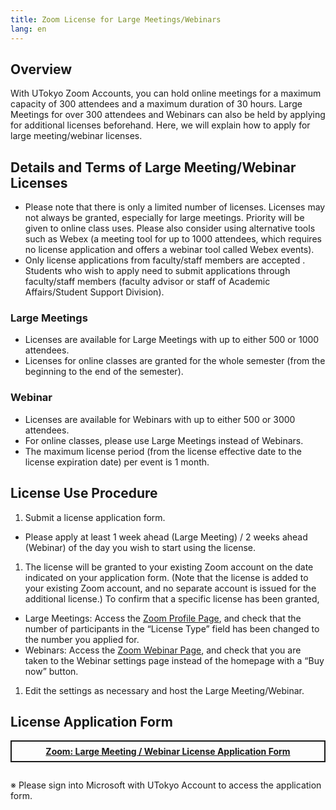 ```yaml
---
title: Zoom License for Large Meetings/Webinars
lang: en
---
```


## Overview
With UTokyo Zoom Accounts, you can hold online meetings for a maximum capacity of 300 attendees and a maximum duration of 30 hours.
Large Meetings for over 300 attendees and Webinars can also be held by applying for additional licenses beforehand. Here, we will explain how to apply for large meeting/webinar licenses. 

## Details and Terms of Large Meeting/Webinar Licenses
* Please note that there is only a limited number of licenses. Licenses may not always be granted, especially for large meetings. Priority will be given to online class uses. Please also consider using alternative tools such as Webex (a meeting tool for up to 1000 attendees, which requires no license application and offers a webinar tool called Webex events).  
* Only license applications from faculty/staff members are accepted . Students who wish to apply need to submit applications through faculty/staff members (faculty advisor or staff of Academic Affairs/Student Support Division).

### Large Meetings
* Licenses are available for Large Meetings with up to either 500 or 1000 attendees.
* Licenses for online classes are granted for the whole semester (from the beginning to the end of the semester). 

### Webinar
* Licenses are available for Webinars with up to either 500 or 3000 attendees.
* For online classes, please use Large Meetings instead of Webinars.
* The maximum license period (from the license effective date to the license expiration date) per event is 1 month. 


## License Use Procedure 
1. Submit a license application form.
  * Please apply at least 1 week ahead (Large Meeting) / 2 weeks ahead (Webinar) of the day you wish to start using the license.  

1. The license will be granted to your existing Zoom account on the date indicated on your application form. (Note that the license is added to your existing Zoom account, and no separate account is issued for the additional license.)
To confirm that a specific license has been granted, 
  * Large Meetings: Access the [Zoom Profile Page](https://u-tokyo-ac-jp.zoom.us/profile), and check that the number of participants in the “License Type” field has been changed to the number you applied for. 
  * Webinars: Access the [Zoom Webinar Page](https://u-tokyo-ac-jp.zoom.us/webinar/), and check that you are taken to the Webinar settings page instead of the homepage with a “Buy now” button. 
1. Edit the settings as necessary and host the Large Meeting/Webinar. 

## License Application Form
<div style="border: 2px solid currentcolor; margin: 1em 0 2em; padding: 0.5em; font-weight: bold; text-align: center;">
<a href="https://forms.office.com/Pages/ResponsePage.aspx?id=T6978HAr10eaAgh1yvlMhAOryJfPzL1FjzXqqqmbJCVUNFdHNUlYR1ZFNkdSUTRGVVBPWVc3NlRYTC4u">Zoom: Large Meeting / Webinar License Application Form</a>
</div>

※ Please sign into Microsoft with UTokyo Account to access the application form. 
